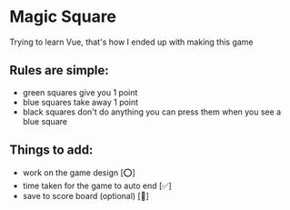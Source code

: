 # Magic Square

Trying to learn Vue, that's how I ended up with making this game

## Rules are simple: 
* green squares give you 1 point
* blue squares take away 1 point
* black squares don't do anything you can press them when you see a blue square

## Things to add:
* work on the game design [⭕️]
* time taken for the game to auto end [✅]
* save to score board (optional) [🤔]
